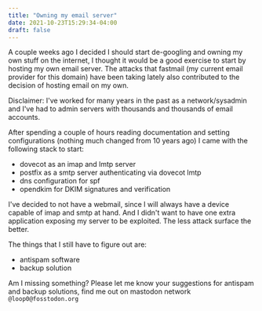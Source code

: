 ```yaml
---
title: "Owning my email server"
date: 2021-10-23T15:29:34-04:00
draft: false
---
```


A couple weeks ago I decided I should start de-googling and owning my own stuff on the internet, I thought it would be a good exercise to start by hosting my own email server. The attacks that fastmail (my current email provider for this domain) have been taking lately also contributed to the decision of hosting email on my own. 

Disclaimer: I've worked for many years in the past as a network/sysadmin and I've had to admin servers with thousands and thousands of email accounts.

After spending a couple of hours reading documentation and setting configurations (nothing much changed from 10 years ago) I came with the following stack to start:

* dovecot as an imap and lmtp server
* postfix as a smtp server authenticating via dovecot lmtp
* dns configuration for spf
* opendkim for DKIM signatures and verification

I've decided to not have a webmail, since I will always have a device capable of imap and smtp at hand. And I didn't want to have one extra application exposing my server to be exploited. The less attack surface the better.

The things that I still have to figure out are:

* antispam software
* backup solution

Am I missing something? Please let me know your suggestions for antispam and backup solutions, find me out on mastodon network `@loop0@fosstodon.org`